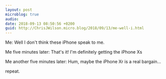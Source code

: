 ```yaml
---
layout: post
microblog: true
audio: 
date: 2018-09-13 08:50:56 +0200
guid: http://ChrisJWilson.micro.blog/2018/09/13/me-well-i.html
---
```

Me: Well I don't think these iPhone speak to me. 

Me five minutes later: That's it! I'm definitely getting the iPhone Xs

Me another five minutes later: Hum, maybe the iPhone Xr is a real bargain…

repeat. 
